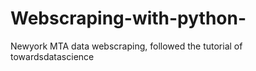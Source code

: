 # Webscraping-with-python-
Newyork MTA data webscraping, followed the tutorial of towardsdatascience
